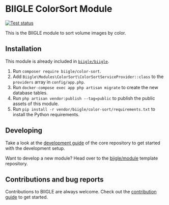 # BIIGLE ColorSort Module

[![Test status](https://github.com/biigle/color-sort/workflows/Tests/badge.svg)](https://github.com/biigle/color-sort/actions?query=workflow%3ATests)

This is the BIIGLE module to sort volume images by color.

## Installation

This module is already included in [`biigle/biigle`](https://github.com/biigle/biigle).

1. Run `composer require biigle/color-sort`.
2. Add `Biigle\Modules\ColorSort\ColorSortServiceProvider::class` to the `providers` array in `config/app.php`.
3. Run `docker-compose exec app php artisan migrate` to create the new database tables.
4. Run `php artisan vendor:publish --tag=public` to publish the public assets of this module.
5. Run `pip install -r vendor/biigle/color-sort/requirements.txt` to install the Python requirements.

## Developing

Take a look at the [development guide](https://github.com/biigle/core/blob/master/DEVELOPING.md) of the core repository to get started with the development setup.

Want to develop a new module? Head over to the [biigle/module](https://github.com/biigle/module) template repository.

## Contributions and bug reports

Contributions to BIIGLE are always welcome. Check out the [contribution guide](https://github.com/biigle/core/blob/master/CONTRIBUTING.md) to get started.
